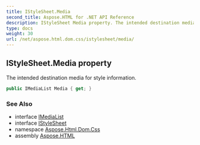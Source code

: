 ```yaml
---
title: IStyleSheet.Media
second_title: Aspose.HTML for .NET API Reference
description: IStyleSheet Media property. The intended destination media for style information
type: docs
weight: 30
url: /net/aspose.html.dom.css/istylesheet/media/
---
```

## IStyleSheet.Media property

The intended destination media for style information.

```csharp
public IMediaList Media { get; }
```

### See Also

* interface [IMediaList](../../imedialist/)
* interface [IStyleSheet](../)
* namespace [Aspose.Html.Dom.Css](../../../aspose.html.dom.css/)
* assembly [Aspose.HTML](../../../)
